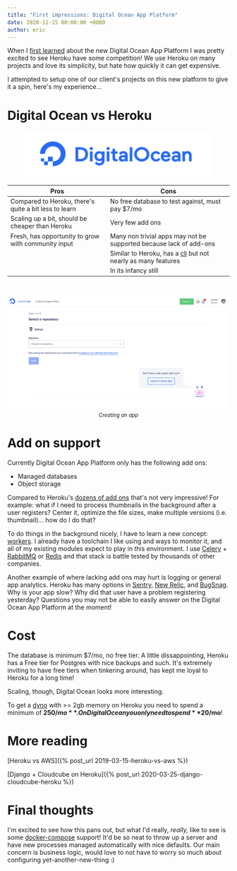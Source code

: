 ```yaml
---
title: "First impressions: Digital Ocean App Platform"
date: 2020-11-15 00:00:00 +0800
author: eric
---
```


When I [first learned](https://www.digitalocean.com/blog/introducing-digitalocean-app-platform-reimagining-paas-to-make-it-simpler-for-you-to-build-deploy-and-scale-apps/) about the new Digital Ocean App Platform I was pretty excited to see Heroku have some competition! We use Heroku on many projects and love its simplicity, but hate how quickly it can get expensive.

I attempted to setup one of our client's projects on this new platform to give it a spin, here's my experience...


<!--more-->


# Digital Ocean vs Heroku

<div style="text-align: center;">
    <img src="/assets/images/articles/digital-ocean.png">
</div>

| Pros | Cons |
|------|------|
| Compared to Heroku, there's quite a bit less to learn     | No free database to test against, must pay $7/mo    |
| Scaling up a bit, should be cheaper than Heroku     | Very few add ons     |
| Fresh, has opportunity to grow with community input     | Many non trivial apps may not be supported because lack of add-ons     |
| | Similar to Heroku, has a [cli](https://www.digitalocean.com/docs/app-platform/concepts/doctl/) but not nearly as many features |
| | In its infancy still |

&nbsp;

<div style="text-align: center;">
    <img src="/assets/images/articles/do-app-platform.png" class="img-bordered">
    <small><i>Creating an app</i></small>
</div>

# Add on support

Currently Digital Ocean App Platform only has the following add ons:

 * Managed databases
 * Object storage

Compared to Heroku's [dozens of add ons](https://elements.heroku.com/addons) that's not very impressive! For example: 
what if I need to process thumbnails in the background after a user registers? Center it, optimize the file sizes, make 
multiple versions (i.e. thumbnail)... how do I do that?

To do things in the background nicely, I have to learn a new 
concept: [workers](https://www.digitalocean.com/docs/app-platform/how-to/manage-workers/). I already have a toolchain I 
like using and ways to monitor it, and all of my existing modules expect to play in this environment. I use 
[Celery](https://docs.celeryproject.org/en/stable/) + [RabbitMQ](https://www.rabbitmq.com/) or 
[Redis](https://redis.io/) and that stack is battle tested by thousands of other companies.

Another example of where lacking add ons may hurt is logging or general app analytics. Heroku has many options in
[Sentry](https://elements.heroku.com/addons/sentry), [New Relic](https://elements.heroku.com/addons/newrelic), and 
[BugSnag](https://elements.heroku.com/addons/bugsnag). Why is your app slow? Why did that user have a problem registering
yesterday? Questions you may not be able to easily answer on the Digital Ocean App Platform at the moment!

# Cost

The database is minimum $7/mo, no free tier. A little dissappointing, Heroku has a Free tier for Postgres with nice 
backups and such. It's extremely inviting to have free tiers when tinkering around, has kept me loyal to Heroku for a 
long time!

Scaling, though, Digital Ocean looks more interesting.

To get a [dyno](https://www.heroku.com/dynos#:~:text=The%20containers%20used%20at%20Heroku,based%20on%20its%20resource%20demands.) 
with >= 2gb memory on Heroku you need to spend a minimum of **$250/mo**. On Digital Ocean you only need to spend **$20/mo**! 

# More reading

[Heroku vs AWS]({% post_url 2019-03-15-heroku-vs-aws %})

[Django + Cloudcube on Heroku]({% post_url 2020-03-25-django-cloudcube-heroku %})

# Final thoughts

I'm excited to see how this pans out, but what I'd really, _really,_ like to see is some 
[docker-compose](https://docs.docker.com/compose/) support! It'd be so neat to throw up a server and have new processes 
managed automatically with nice defaults. Our main concern is business logic, would love to not have to worry so much 
about configuring yet-another-new-thing :)
